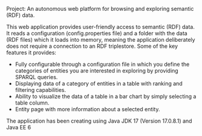 Project: An autonomous web platform for browsing and exploring semantic (RDF) data.

This web application provides user-friendly access to semantic (RDF) data. 
It reads a configuration (config.properties file) and a folder with the data (RDF files) which it loads into memory, 
meaning the application deliberately does not require a connection to an RDF triplestore. Some of the key features it provides:
- Fully configurable through a configuration file in which you define the categories of entities you are interested in exploring by providing SPARQL queries.
- Displaying data of a category of entities in a table with ranking and filtering capabilities.
- Ability to visualize the data of a table in a bar chart by simply selecting a table column.
- Entity page with more information about a selected entity.

The application has been creating using Java JDK 17 (Version 17.0.8.1) and Java EE 6
